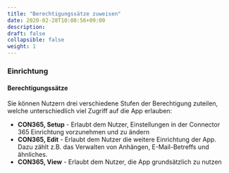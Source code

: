 ```yaml
---
title: "Berechtigungssätze zuweisen"
date: 2020-02-28T10:08:56+09:00
description: 
draft: false
collapsible: false
weight: 1
---
```

### Einrichtung

#### Berechtigungssätze
Sie können Nutzern drei verschiedene Stufen der Berechtigung zuteilen, welche unterschiedlich viel Zugriff auf die App erlauben:

- **CON365, Setup** - Erlaubt dem Nutzer, Einstellungen in der Connector 365 Einrichtung vorzunehmen und zu ändern
- **CON365, Edit** - Erlaubt dem Nutzer die weitere Einrichtung der App. Dazu zählt z.B. das Verwalten von Anhängen, E-Mail-Betreffs und ähnliches.
- **CON365, View** - Erlaubt dem Nutzer, die App grundsätzlich zu nutzen
